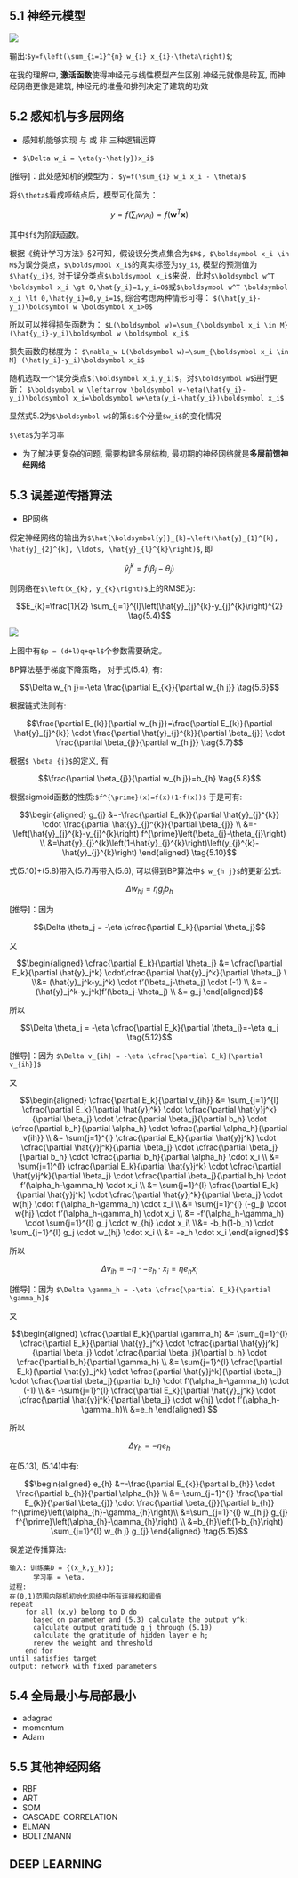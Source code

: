 ## 5.1 神经元模型
![](https://upload-images.jianshu.io/upload_images/11455432-a90edae90283dc50.png?imageMogr2/auto-orient/strip%7CimageView2/2/w/393/format/webp)

输出:`$y=f\left(\sum_{i=1}^{n} w_{i} x_{i}-\theta\right)$`; 

在我的理解中, **激活函数**使得神经元与线性模型产生区别.神经元就像是砖瓦, 而神经网络更像是建筑, 神经元的堆叠和排列决定了建筑的功效
## 5.2 感知机与多层网络
- 感知机能够实现 与 或 非 三种逻辑运算

- `$\Delta w_i = \eta(y-\hat{y})x_i$`

[推导]：此处感知机的模型为： `$y=f(\sum_{i} w_i x_i - \theta)$` 

将`$\theta$`看成哑结点后，模型可化简为： 
```math
y=f(\sum_{i} w_i x_i)=f(\boldsymbol w^T \boldsymbol x)
```
其中`$f$`为阶跃函数。

根据《统计学习方法》§2可知，假设误分类点集合为`$M$`，`$\boldsymbol x_i \in M$`为误分类点，`$\boldsymbol x_i$`的真实标签为`$y_i$`, 模型的预测值为`$\hat{y_i}$`, 对于误分类点`$\boldsymbol x_i$`来说，此时`$\boldsymbol w^T \boldsymbol x_i \gt 0,\hat{y_i}=1,y_i=0$`或`$\boldsymbol w^T \boldsymbol x_i \lt 0,\hat{y_i}=0,y_i=1$`, 综合考虑两种情形可得：  `$(\hat{y_i}-y_i)\boldsymbol w \boldsymbol x_i>0$` 

所以可以推得损失函数为： `$L(\boldsymbol w)=\sum_{\boldsymbol x_i \in M} (\hat{y_i}-y_i)\boldsymbol w \boldsymbol x_i$` 

损失函数的梯度为： `$\nabla_w L(\boldsymbol w)=\sum_{\boldsymbol x_i \in M} (\hat{y_i}-y_i)\boldsymbol x_i$` 

随机选取一个误分类点`$(\boldsymbol x_i,y_i)$`，对`$\boldsymbol w$`进行更新： `$\boldsymbol w \leftarrow \boldsymbol w-\eta(\hat{y_i}-y_i)\boldsymbol x_i=\boldsymbol w+\eta(y_i-\hat{y_i})\boldsymbol x_i$` 

显然式5.2为`$\boldsymbol w$`的第`$i$`个分量`$w_i$`的变化情况

`$\eta$`为学习率

- 为了解决更复杂的问题, 需要构建多层结构, 最初期的神经网络就是**多层前馈神经网络**
## 5.3 误差逆传播算法
- BP网络

假定神经网络的输出为`$\hat{\boldsymbol{y}}_{k}=\left(\hat{y}_{1}^{k}, \hat{y}_{2}^{k}, \ldots, \hat{y}_{l}^{k}\right)$`, 即
```math
\hat{y}_{j}^{k}=f\left(\beta_{j}-\theta_{j}\right)
```
则网络在`$\left(x_{k}, y_{k}\right)$`上的RMSE为:
```math
E_{k}=\frac{1}{2} \sum_{j=1}^{l}\left(\hat{y}_{j}^{k}-y_{j}^{k}\right)^{2}
\tag{5.4}
```
![](https://img-blog.csdn.net/20181001153452332?watermark/2/text/aHR0cHM6Ly9ibG9nLmNzZG4ubmV0L3NuYWlsYnVzdGVy/font/5a6L5L2T/fontsize/400/fill/I0JBQkFCMA==/dissolve/70)

上图中有`$p = (d+l)q+q+l$`个参数需要确定。

BP算法基于梯度下降策略， 对于式(5.4), 有:
```math
\Delta w_{h j}=-\eta \frac{\partial E_{k}}{\partial w_{h j}}
\tag{5.6}
```
根据链式法则有:
```math
\frac{\partial E_{k}}{\partial w_{h j}}=\frac{\partial E_{k}}{\partial \hat{y}_{j}^{k}} \cdot \frac{\partial \hat{y}_{j}^{k}}{\partial \beta_{j}} \cdot \frac{\partial \beta_{j}}{\partial w_{h j}}
\tag{5.7}
```
根据`$ \beta_{j}$`的定义, 有
```math
\frac{\partial \beta_{j}}{\partial w_{h j}}=b_{h}
\tag{5.8}
```
根据sigmoid函数的性质:`$f^{\prime}(x)=f(x)(1-f(x))$`
于是可有:
```math
\begin{aligned} g_{j} &=-\frac{\partial E_{k}}{\partial \hat{y}_{j}^{k}} \cdot \frac{\partial \hat{y}_{j}^{k}}{\partial \beta_{j}} \\ &=-\left(\hat{y}_{j}^{k}-y_{j}^{k}\right) f^{\prime}\left(\beta_{j}-\theta_{j}\right) \\ &=\hat{y}_{j}^{k}\left(1-\hat{y}_{j}^{k}\right)\left(y_{j}^{k}-\hat{y}_{j}^{k}\right) \end{aligned}
\tag{5.10}
```
式(5.10)+(5.8)带入(5.7)再带入(5.6), 可以得到BP算法中`$ w_{h j}$`的更新公式:
```math
\Delta w_{h j}=\eta g_{j} b_{h}
\tag{5.11}
```
[推导]：因为 
```math
\Delta \theta_j = -\eta \cfrac{\partial E_k}{\partial \theta_j}
```
又 
```math
\begin{aligned} \cfrac{\partial E_k}{\partial \theta_j} &= \cfrac{\partial E_k}{\partial \hat{y}_j^k} \cdot\cfrac{\partial \hat{y}_j^k}{\partial \theta_j} \ \\&= (\hat{y}_j^k-y_j^k) \cdot f’(\beta_j-\theta_j) \cdot (-1) \\ &= -(\hat{y}_j^k-y_j^k)f’(\beta_j-\theta_j) \\ &= g_j \end{aligned}
```
所以 
```math
\Delta \theta_j = -\eta \cfrac{\partial E_k}{\partial \theta_j}=-\eta g_j
\tag{5.12}
```



[推导]：因为 `$\Delta v_{ih} = -\eta \cfrac{\partial E_k}{\partial v_{ih}}$`

又
```math
\begin{aligned} \cfrac{\partial E_k}{\partial v_{ih}} &= \sum_{j=1}^{l} \cfrac{\partial E_k}{\partial \hat{y}j^k} \cdot \cfrac{\partial \hat{y}j^k}{\partial \beta_j} \cdot \cfrac{\partial \beta_j}{\partial b_h} \cdot \cfrac{\partial b_h}{\partial \alpha_h} \cdot \cfrac{\partial \alpha_h}{\partial v{ih}} \\ &= \sum{j=1}^{l} \cfrac{\partial E_k}{\partial \hat{y}j^k} \cdot \cfrac{\partial \hat{y}j^k}{\partial \beta_j} \cdot \cfrac{\partial \beta_j}{\partial b_h} \cdot \cfrac{\partial b_h}{\partial \alpha_h} \cdot x_i \\ &= \sum{j=1}^{l} \cfrac{\partial E_k}{\partial \hat{y}j^k} \cdot \cfrac{\partial \hat{y}j^k}{\partial \beta_j} \cdot \cfrac{\partial \beta_j}{\partial b_h} \cdot f’(\alpha_h-\gamma_h) \cdot x_i \\ &= \sum{j=1}^{l} \cfrac{\partial E_k}{\partial \hat{y}j^k} \cdot \cfrac{\partial \hat{y}j^k}{\partial \beta_j} \cdot w{hj} \cdot f’(\alpha_h-\gamma_h) \cdot x_i \\ &= \sum{j=1}^{l} (-g_j) \cdot w{hj} \cdot f’(\alpha_h-\gamma_h) \cdot x_i \\ &= -f’(\alpha_h-\gamma_h) \cdot \sum{j=1}^{l} g_j \cdot w_{hj} \cdot x_i\ \\&= -b_h(1-b_h) \cdot \sum_{j=1}^{l} g_j \cdot w_{hj} \cdot x_i \\ &= -e_h \cdot x_i \end{aligned}
```
所以 
```math
\Delta v_{ih} = -\eta \cdot -e_h \cdot x_i=\eta e_h x_i
\tag{5.13}
```



[推导]：因为 `$\Delta \gamma_h = -\eta \cfrac{\partial E_k}{\partial \gamma_h}$` 

又
```math
\begin{aligned} \cfrac{\partial E_k}{\partial \gamma_h} &= \sum_{j=1}^{l} \cfrac{\partial E_k}{\partial \hat{y}_j^k} \cdot \cfrac{\partial \hat{y}j^k}{\partial \beta_j} \cdot \cfrac{\partial \beta_j}{\partial b_h} \cdot \cfrac{\partial b_h}{\partial \gamma_h} \\ &= \sum{j=1}^{l} \cfrac{\partial E_k}{\partial \hat{y}_j^k} \cdot \cfrac{\partial \hat{y}j^k}{\partial \beta_j} \cdot \cfrac{\partial \beta_j}{\partial b_h} \cdot f’(\alpha_h-\gamma_h) \cdot (-1) \\ &= -\sum{j=1}^{l} \cfrac{\partial E_k}{\partial \hat{y}_j^k} \cdot \cfrac{\partial \hat{y}j^k}{\partial \beta_j} \cdot w{hj} \cdot f’(\alpha_h-\gamma_h)\\ &=e_h \end{aligned} 
```

所以 
```math
\Delta \gamma_h= -\eta e_h
\tag{5.14}
```
在(5.13), (5.14)中有:
```math
\begin{aligned} e_{h} &=-\frac{\partial E_{k}}{\partial b_{h}} \cdot \frac{\partial b_{h}}{\partial \alpha_{h}} \\ &=-\sum_{j=1}^{l} \frac{\partial E_{k}}{\partial \beta_{j}} \cdot \frac{\partial \beta_{j}}{\partial b_{h}} f^{\prime}\left(\alpha_{h}-\gamma_{h}\right)\\ &=\sum_{j=1}^{l} w_{h j} g_{j} f^{\prime}\left(\alpha_{h}-\gamma_{h}\right) \\ &=b_{h}\left(1-b_{h}\right) \sum_{j=1}^{l} w_{h j} g_{j} \end{aligned}
\tag{5.15}
```

误差逆传播算法:
```
输入: 训练集D = {(x_k,y_k)};
      学习率 = \eta.
过程:
在(0,1)范围内随机初始化网络中所有连接权和阈值
repeat
    for all (x,y) belong to D do
      based on parameter and (5.3) calculate the output y^k;
      calculate output gratitude g_j through (5.10)
      calculate the gratitude of hidden layer e_h;
      renew the weight and threshold
    end for
until satisfies target
output: network with fixed parameters
```

## 5.4 全局最小与局部最小
- adagrad
- momentum
- Adam
## 5.5 其他神经网络
- RBF
- ART
- SOM
- CASCADE-CORRELATION
- ELMAN
- BOLTZMANN
## DEEP LEARNING